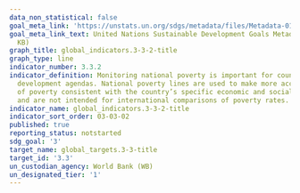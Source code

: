 ```yaml
---
data_non_statistical: false
goal_meta_link: 'https://unstats.un.org/sdgs/metadata/files/Metadata-01-02-01.pdf '
goal_meta_link_text: United Nations Sustainable Development Goals Metadata (PDF 98.2
  KB)
graph_title: global_indicators.3-3-2-title
graph_type: line
indicator_number: 3.3.2
indicator_definition: Monitoring national poverty is important for country-specific
  development agendas. National poverty lines are used to make more accurate estimates
  of poverty consistent with the country’s specific economic and social circumstances,
  and are not intended for international comparisons of poverty rates.
indicator_name: global_indicators.3-3-2-title
indicator_sort_order: 03-03-02
published: true
reporting_status: notstarted
sdg_goal: '3'
target_name: global_targets.3-3-title
target_id: '3.3'
un_custodian_agency: World Bank (WB)
un_designated_tier: '1'
---
```

